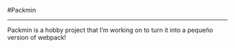 #Packmin
_______________
Packmin is a hobby project that I’m working on to turn it into a pequeño version of webpack!
